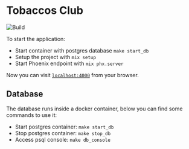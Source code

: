 # Tobaccos Club
![Build](https://github.com/edgarlatorre/tobaccos_club/workflows/Elixir%20CI/badge.svg)

To start the application:

  * Start container with postgres database `make start_db`
  * Setup the project with `mix setup`
  * Start Phoenix endpoint with `mix phx.server`

Now you can visit [`localhost:4000`](http://localhost:4000) from your browser.

## Database
The database runs inside a docker container, below you can find some commands to use it:

  * Start postgres container: `make start_db`
  * Stop postgres container: `make stop_db`
  * Access psql console: `make db_console`
